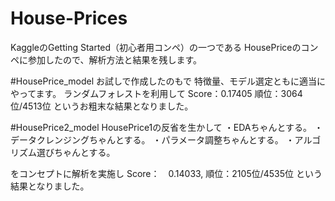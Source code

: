 # House-Prices
KaggleのGetting Started（初心者用コンペ）の一つである HousePriceのコンペに参加したので、解析方法と結果を残します。

#HousePrice_model
お試しで作成したのもで 特徴量、モデル選定ともに適当にやってます。
ランダムフォレストを利用して
Score：0.17405 順位：3064位/4513位
というお粗末な結果となりました。


#HousePrice2_model
HousePrice1の反省を生かして
・EDAちゃんとする。 
・データクレンジングちゃんとする。 
・パラメータ調整ちゃんとする。 
・アルゴリズム選びちゃんとする。

をコンセプトに解析を実施し
Score：　0.14033, 順位：2105位/4535位
という結果となりました。

